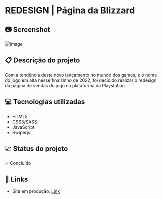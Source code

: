 # REDESIGN | Página da Blizzard

## 📷 Screenshot
![image](https://user-images.githubusercontent.com/83377646/203664308-b07474db-8c86-468d-9a48-8300e0fd7a26.png)


## 📋 Descrição do projeto
Com a tendência deste novo lançamento no mundo dos games, e o nome do jogo em alta nesse finalzinho de 2022, foi decidido realizar o redesign da página de vendas do jogo na plataforma da Playstation.


## 💻 Tecnologias utilizadas
- HTML5
- CSS3/SASS
- JavaScript
- Swiperjs

## 📈 Status do projeto
✅ Concluído

## 🚀 Links 
- Site em produção: [Link](https://projeto-blizzard-redesign.netlify.app/ "Link")

